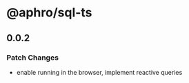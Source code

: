 # @aphro/sql-ts

## 0.0.2

### Patch Changes

- enable running in the browser, implement reactive queries
